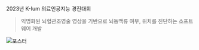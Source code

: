 2023년 K-Ium 의료인공지능 경진대회
> 익명화된 뇌혈관조영술 영상을 기반으로 뇌동맥류 여부, 위치를 진단하는 소프트웨어 개발

![포스터](https://github.com/K-Ium-AImagine/AImagine/assets/90829718/16390247-1bc0-4a3a-a2b6-38a6463cc9d8)
